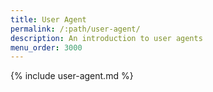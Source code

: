 ```yaml
---
title: User Agent
permalink: /:path/user-agent/
description: An introduction to user agents
menu_order: 3000
---
```


{% include user-agent.md %}
